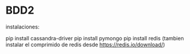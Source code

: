 # BDD2
instalaciones:

pip install cassandra-driver
pip install pymongo
pip install redis (tambien instalar el comprimido de redis desde https://redis.io/download/)
